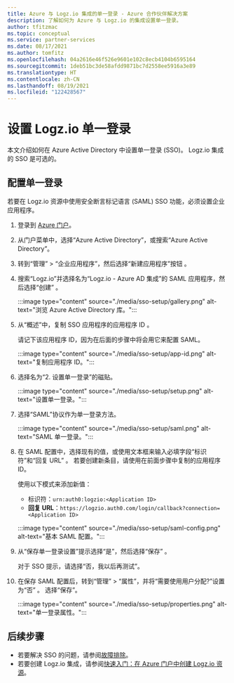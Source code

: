 ```yaml
---
title: Azure 与 Logz.io 集成的单一登录 - Azure 合作伙伴解决方案
description: 了解如何为 Azure 与 Logz.io 的集成设置单一登录。
author: tfitzmac
ms.topic: conceptual
ms.service: partner-services
ms.date: 08/17/2021
ms.author: tomfitz
ms.openlocfilehash: 04a2616e46f526e9601e102c8ecb4104b6595164
ms.sourcegitcommit: 1deb51bc3de58afdd9871bc7d2558ee5916a3e89
ms.translationtype: HT
ms.contentlocale: zh-CN
ms.lasthandoff: 08/19/2021
ms.locfileid: "122428567"
---
```

# <a name="set-up-logzio-single-sign-on"></a>设置 Logz.io 单一登录

本文介绍如何在 Azure Active Directory 中设置单一登录 (SSO)。 Logz.io 集成的 SSO 是可选的。

## <a name="configure-single-sign-on"></a>配置单一登录

若要在 Logz.io 资源中使用安全断言标记语言 (SAML) SSO 功能，必须设置企业应用程序。

1. 登录到 [Azure 门户](https://portal.azure.com)。
1. 从门户菜单中，选择“Azure Active Directory”，或搜索“Azure Active Directory”。
1. 转到“管理” > “企业应用程序”，然后选择“新建应用程序”按钮  。
1. 搜索“Logz.io”并选择名为“Logz.io - Azure AD 集成”的 SAML 应用程序，然后选择“创建” 。

   :::image type="content" source="./media/sso-setup/gallery.png" alt-text="浏览 Azure Active Directory 库。":::

1. 从“概述”中，复制 SSO 应用程序的应用程序 ID 。

   请记下该应用程序 ID，因为在后面的步骤中将会用它来配置 SAML。

   :::image type="content" source="./media/sso-setup/app-id.png" alt-text="复制应用程序 ID。":::

1. 选择名为“2. 设置单一登录”的磁贴。

   :::image type="content" source="./media/sso-setup/setup.png" alt-text="设置单一登录。":::

1. 选择“SAML”协议作为单一登录方法。

   :::image type="content" source="./media/sso-setup/saml.png" alt-text="SAML 单一登录。":::

1. 在 SAML 配置中，选择现有的值，或使用文本框来输入必填字段“标识符”和“回复 URL” 。 若要创建新条目，请使用在前面步骤中复制的应用程序 ID。

   使用以下模式来添加新值：

   - 标识符：`urn:auth0:logzio:<Application ID>`
   - **回复 URL**：`https://logzio.auth0.com/login/callback?connection=<Application ID>`

   :::image type="content" source="./media/sso-setup/saml-config.png" alt-text="基本 SAML 配置。":::

1. 从“保存单一登录设置”提示选择“是”，然后选择“保存”  。

   对于 SSO 提示，请选择“否，我以后再测试”。

1. 在保存 SAML 配置后，转到“管理” > “属性”，并将“需要使用用户分配?”设置为“否”   。 选择“保存”。

   :::image type="content" source="./media/sso-setup/properties.png" alt-text="单一登录属性。":::

## <a name="next-steps"></a>后续步骤

- 若要解决 SSO 的问题，请参阅[故障排除](troubleshoot.md)。
- 若要创建 Logz.io 集成，请参阅[快速入门：在 Azure 门户中创建 Logz.io 资源](create.md)。
